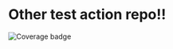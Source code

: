 # Other test action repo!!

![Coverage badge](https://img.shields.io/endpoint?url=https://gist.githubusercontent.com/anders0204/94154b15ba5fa0b5d00178db4e4acc82/raw/other-test-coverage.json)